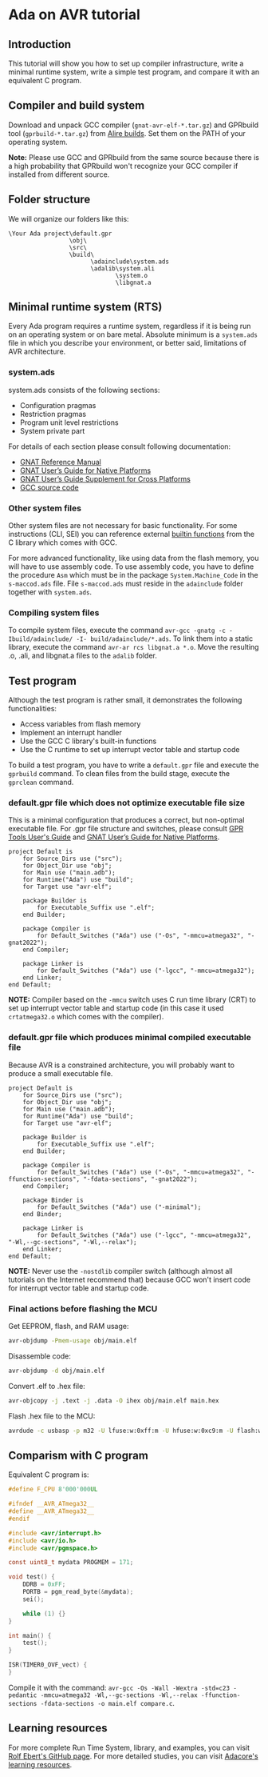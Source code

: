 # Ada on AVR tutorial

## Introduction

This tutorial will show you how to set up compiler infrastructure, write a minimal runtime system, write a simple test program, and compare it with an equivalent C program.

## Compiler and build system

Download and unpack GCC compiler (`gnat-avr-elf-*.tar.gz`) and GPRbuild tool (`gprbuild-*.tar.gz`) from [Alire builds](https://github.com/alire-project/GNAT-FSF-builds/releases). Set them on the PATH of your operating system.

**Note:** Please use GCC and GPRbuild from the same source because there is a high probability that GPRbuild won't recognize your GCC compiler if installed from different source.

## Folder structure

We will organize our folders like this:

```text
\Your Ada project\default.gpr
                 \obj\
                 \src\
                 \build\
                       \adainclude\system.ads
                       \adalib\system.ali
                              \system.o
                              \libgnat.a
```

## Minimal runtime system (RTS)

Every Ada program requires a runtime system, regardless if it is being run on an operating system or on bare metal. Absolute minimum is a `system.ads` file in which you describe your environment, or better said, limitations of AVR architecture.

### system.ads

system.ads consists of the following sections:

- Configuration pragmas
- Restriction pragmas
- Program unit level restrictions
- System private part

For details of each section please consult following documentation:

- [GNAT Reference Manual](https://docs.adacore.com/gnat_rm-docs/html/gnat_rm/gnat_rm.html)
- [GNAT User’s Guide for Native Platforms](https://docs.adacore.com/gnat_ugn-docs/html/gnat_ugn/gnat_ugn.html)
- [GNAT User’s Guide Supplement for Cross Platforms](https://docs.adacore.com/live/wave/gnat_ugx/html/gnat_ugx/gnat_ugx.html)
- [GCC source code](https://github.com/gcc-mirror/gcc/tree/master/gcc/ada)

### Other system files

Other system files are not necessary for basic functionality. For some instructions (CLI, SEI) you can reference external [builtin functions](https://gcc.gnu.org/onlinedocs/gcc/AVR-Built-in-Functions.html) from the C library which comes with GCC.

For more advanced functionality, like using data from the flash memory, you will have to use assembly code. To use assembly code, you have to define the procedure `Asm` which must be in the package `System.Machine_Code` in the `s-maccod.ads` file. File `s-maccod.ads` must reside in the `adainclude` folder together with `system.ads`.

### Compiling system files

To compile system files, execute the command `avr-gcc -gnatg -c -Ibuild/adainclude/ -I- build/adainclude/*.ads`. To link them into a static library, execute the command `avr-ar rcs libgnat.a *.o`. Move the resulting .o, .ali, and libgnat.a files to the `adalib` folder.

## Test program

Although the test program is rather small, it demonstrates the following functionalities:

- Access variables from flash memory
- Implement an interrupt handler
- Use the GCC C library's built-in functions
- Use the C runtime to set up interrupt vector table and startup code

To build a test program, you have to write a `default.gpr` file and execute the `gprbuild` command. To clean files from the build stage, execute the `gprclean` command.

### default.gpr file which does not optimize executable file size

This is a minimal configuration that produces a correct, but non-optimal executable file. For .gpr file structure and switches, please consult [GPR Tools User's Guide](https://docs.adacore.com/gprbuild-docs/html/gprbuild_ug.html) and [GNAT User’s Guide for Native Platforms](https://docs.adacore.com/gnat_ugn-docs/html/gnat_ugn/gnat_ugn.html).

```text
project Default is
    for Source_Dirs use ("src");
    for Object_Dir use "obj";
    for Main use ("main.adb");
    for Runtime("Ada") use "build";
    for Target use "avr-elf";

    package Builder is
        for Executable_Suffix use ".elf";
    end Builder;

    package Compiler is
        for Default_Switches ("Ada") use ("-Os", "-mmcu=atmega32", "-gnat2022");
    end Compiler;

    package Linker is
        for Default_Switches ("Ada") use ("-lgcc", "-mmcu=atmega32");
    end Linker;
end Default;
```

**NOTE:** Compiler based on the `-mmcu` switch uses C run time library (CRT) to set up interrupt vector table and startup code (in this case it used `crtatmega32.o` which comes with the compiler).

### default.gpr file which produces minimal compiled executable file

Because AVR is a constrained architecture, you will probably want to produce a small executable file.

```text
project Default is
    for Source_Dirs use ("src");
    for Object_Dir use "obj";
    for Main use ("main.adb");
    for Runtime("Ada") use "build";
    for Target use "avr-elf";

    package Builder is
        for Executable_Suffix use ".elf";
    end Builder;

    package Compiler is
        for Default_Switches ("Ada") use ("-Os", "-mmcu=atmega32", "-ffunction-sections", "-fdata-sections", "-gnat2022");
    end Compiler;

    package Binder is
        for Default_Switches ("Ada") use ("-minimal");
    end Binder;

    package Linker is
        for Default_Switches ("Ada") use ("-lgcc", "-mmcu=atmega32", "-Wl,--gc-sections", "-Wl,--relax");
    end Linker;
end Default;
```

**NOTE:** Never use the `-nostdlib` compiler switch (although almost all tutorials on the Internet recommend that) because GCC won't insert code for interrupt vector table and startup code.

### Final actions before flashing the MCU

Get EEPROM, flash, and RAM usage:

```bash
avr-objdump -Pmem-usage obj/main.elf
```

Disassemble code:

```bash
avr-objdump -d obj/main.elf
```

Convert .elf to .hex file:

```bash
avr-objcopy -j .text -j .data -O ihex obj/main.elf main.hex
```

Flash .hex file to the MCU:

```bash
avrdude -c usbasp -p m32 -U lfuse:w:0xff:m -U hfuse:w:0xc9:m -U flash:w:main.hex:i
```

## Comparism with C program

Equivalent C program is:

```C
#define F_CPU 8'000'000UL

#ifndef __AVR_ATmega32__
#define __AVR_ATmega32__
#endif

#include <avr/interrupt.h>
#include <avr/io.h>
#include <avr/pgmspace.h>

const uint8_t mydata PROGMEM = 171;

void test() {
    DDRB = 0xFF;
    PORTB = pgm_read_byte(&mydata);
    sei();

    while (1) {}
}

int main() {
    test();
}

ISR(TIMER0_OVF_vect) {
}
```

Compile it with the command: `avr-gcc -Os -Wall -Wextra -std=c23 -pedantic -mmcu=atmega32 -Wl,--gc-sections -Wl,--relax -ffunction-sections -fdata-sections -o main.elf compare.c`.

## Learning resources

For more complete Run Time System, library, and examples, you can visit [Rolf Ebert's GitHub page](https://github.com/RREE).
For more detailed studies, you can visit [Adacore's learning resources](https://learn.adacore.com/index.html1).